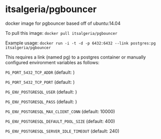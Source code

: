 # itsalgeria/pgbouncer

docker image for pgbouncer
based off of ubuntu:14.04

To pull this image:
`docker pull itsalgeria/pgbouncer`

Example usage:
`docker run -i -t -d -p 6432:6432 --link postgres:pg itsalgeria/pgbouncer`

This requires a link (named pg) to a postgres container or manually configured environment variables as follows:

`PG_PORT_5432_TCP_ADDR` (default: <empty>)

`PG_PORT_5432_TCP_PORT` (default: <empty>)

`PG_ENV_POSTGRESQL_USER` (default: <empty>)

`PG_ENV_POSTGRESQL_PASS` (default: <empty>)

`PG_ENV_POSTGRESQL_MAX_CLIENT_CONN` (default: 10000)

`PG_ENV_POSTGRESQL_DEFAULT_POOL_SIZE` (default: 400)

`PG_ENV_POSTGRESQL_SERVER_IDLE_TIMEOUT` (default: 240)
